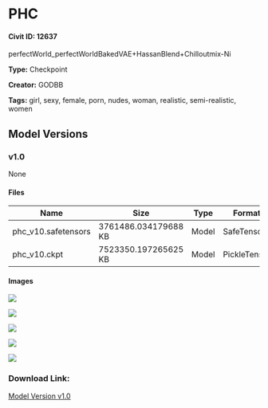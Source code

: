 # PHC

#### Civit ID: 12637

<p>perfectWorld_perfectWorldBakedVAE+HassanBlend+Chilloutmix-Ni</p>

**Type:** Checkpoint

**Creator:** GODBB

**Tags:** girl, sexy, female, porn, nudes, woman, realistic, semi-realistic, women

## Model Versions

### v1.0

None

#### Files

| Name | Size | Type | Format | Download Url | AutoV1 | AutoV2 | SHA256 | CRC32 | BLAKE3 |
| --- | --- | --- | --- | --- | --- | --- | --- | --- | --- |
| phc_v10.safetensors | 3761486.034179688 KB | Model | SafeTensor | https://civitai.com/api/download/models/14900 | 84C3CCA6 | A6985D577F | A6985D577F5770624F561FB6262A01556FC03539DA25D1EB6318512720541E8B | FE7E62E4 | 291A50B516DF0B73FC275B60BECE3CB81BFD2A21114E227722A45AD067AC3406 |
| phc_v10.ckpt | 7523350.197265625 KB | Model | PickleTensor | https://civitai.com/api/download/models/14900?type=Model&format=PickleTensor&size=full&fp=fp16 | 8B19A90B | 1FD179E489 | 1FD179E489221337EA490BF3AF7D3B30AC0E2A30A26F24E49EC742D56AE503D8 | 855B6A88 | 286A73E296E43A7074C5C7C9CF0771FFEFB86F041A653CE1A1C2F3582C41FB5C |

#### Images

<p><img src="https://image.civitai.com/xG1nkqKTMzGDvpLrqFT7WA/df655523-abb9-463b-9967-748b35e39d00/width=450/146676.jpeg" /></p>

<p><img src="https://image.civitai.com/xG1nkqKTMzGDvpLrqFT7WA/f49132bb-a42b-4bd4-931a-ad74d78c7b00/width=450/145825.jpeg" /></p>

<p><img src="https://image.civitai.com/xG1nkqKTMzGDvpLrqFT7WA/c1fd72bf-96da-4a48-65a2-97f4a01ca100/width=450/145824.jpeg" /></p>

<p><img src="https://image.civitai.com/xG1nkqKTMzGDvpLrqFT7WA/f896aded-4743-41f1-03d1-6472cd705b00/width=450/145823.jpeg" /></p>

<p><img src="https://image.civitai.com/xG1nkqKTMzGDvpLrqFT7WA/0aa3634c-dd09-449e-6290-8d0454adc800/width=450/145822.jpeg" /></p>

### Download Link:

[Model Version v1.0](https://civitai.com/api/download/models/14900)

